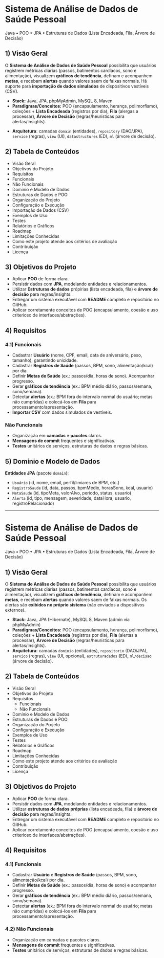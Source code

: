# Sistema de Análise de Dados de Saúde Pessoal

Java • POO • JPA • Estruturas de Dados (Lista Encadeada, Fila, Árvore de Decisão)

## 1) Visão Geral

O **Sistema de Análise de Dados de Saúde Pessoal** possibilita que usuários registrem métricas diárias (passos, batimentos cardíacos, sono e alimentação), visualizem **gráficos de tendência**, definam e acompanhem **metas**, e recebam **alertas** quando valores saem de faixas normais. Há suporte para **importação de dados simulados** de dispositivos vestíveis (CSV).

- **Stack:** Java, JPA, phpMyAdmin, MySQL 8, Maven
- **Paradigmas/Conceitos:** POO (encapsulamento, herança, polimorfismo), coleções + **Lista Encadeada** (registros por dia), **Fila** (alergas a processar), **Árvore de Decisão** (regras/heurísticas para alertas/insights).
* **Arquitetura:** camadas `domain` (entidades), `repository` (DAO/JPA), `service` (regras), `view` (UI), `datastructures` IED), `ml` (árvore de decisão).

## 2) Tabela de Conteúdos
- Visão Geral
- Objetivos do Projeto
- Requisitos
- Funcionais
- Não Funcionais
- Domínio e Modelo de Dados
- Estruturas de Dados e POO
- Organização do Projeto
- Configuração e Execução
- Importação de Dados (CSV)
- Exemplos de Uso
- Testes
- Relatórios e Gráficos
- Roadmap
- Limitações Conhecidas
- Como este projeto atende aos critérios de avaliação
- Contribuição
- Licença

## 3) Objetivos do Projeto
- Aplicar **POO** de forma clara.
- Persistir dados com **JPA**, modelando entidades e relacionamentos.
- Utilizar **Estruturas de dados** própirias (lista encadeada, fila) e **árvore de decisão** para regras/insights.
- Entregar um sistema executável com **README** completo e repositório no GitHub.
- Aplicar corretamente conceitos de POO (encapsulamento, coesão e uso criterioso de interfaces/abstrações).

## 4) Requisitos
### 4.1) Funcionais
- Cadastrar **Usuário** (nome, CPF, email, data de aniversário, peso, tamanho), garantindo unicidade.
- Cadastrar **Registros de Saúde** (passos, BPM, sono, alimentação/kcal) por dia.
- Definir **Metas de Saúde** (ex.: passos/dia, horas de sono). Acompanhar progresso.
- Gerar **gráficos de tendência** (ex.: BPM médio diário, passos/semana, sono/semana).
- Detectar **alertas** (ex.: BPM fora do intervalo normal do usuário; metas não cumpridas) e colocá-los em **Fila** para processamento/apresentação.
- **Importar CSV** com dados simulados de vestíveis.

### Não Funcionais
- Organização em **camadas** e **pacotes** claros.
- **Mensagens de commit** frequentes e significativas.
- **Testes** unitários de serviços, estruturas de dados e regras básicas.

## 5) Domínio e Modelo de Dados
**Entidades JPA** (pacote `domain`):
- `Usuário` (id, nome, email, perfil/limiares de BPM, etc.)
- `RegistroSaude` (id, data, passos, bpmMedio, horasSono, kcal, usuario)
- `MetaSaude` (id, tipoMeta, valorAlvo, periodo, status, usuario)
- `Alerta` (id, tipo, mensagem, severidade, dataHora, usuario, registroRelacionado)

---------------
# Sistema de Análise de Dados de Saúde Pessoal

Java • POO • JPA • Estruturas de Dados (Lista Encadeada, Fila, Árvore de Decisão)

## 1) Visão Geral
O **Sistema de Análise de Dados de Saúde Pessoal** possibilita que usuários registrem métricas diárias (passos, batimentos cardíacos, sono e alimentação), visualizem **gráficos de tendência**, definam e acompanhem **metas**, e recebam **alertas** quando valores saem de faixas normais. Os alertas são **exibidos no próprio sistema** (não enviados a dispositivos externos).

- **Stack:** Java, JPA (Hibernate), MySQL 8, Maven (admin via phpMyAdmin)
- **Paradigmas/Conceitos:** POO (encapsulamento, herança, polimorfismo), coleções + **Lista Encadeada** (registros por dia), **Fila** (alertas a processar), **Árvore de Decisão** (regras/heurísticas para alertas/insights).
- **Arquitetura:** camadas `dominio` (entidades), `repositorio` (DAO/JPA), `servico` (regras), `view` (UI, opcional), `estruturadados` (ED), `ml/decisao` (árvore de decisão).

## 2) Tabela de Conteúdos
- Visão Geral
- Objetivos do Projeto
- Requisitos
  - Funcionais
  - Não Funcionais
- Domínio e Modelo de Dados
- Estruturas de Dados e POO
- Organização do Projeto
- Configuração e Execução
- Exemplos de Uso
- Testes
- Relatórios e Gráficos
- Roadmap
- Limitações Conhecidas
- Como este projeto atende aos critérios de avaliação
- Contribuição
- Licença

## 3) Objetivos do Projeto
- Aplicar **POO** de forma clara.
- Persistir dados com **JPA**, modelando entidades e relacionamentos.
- Utilizar **estruturas de dados próprias** (lista encadeada, fila) e **árvore de decisão** para regras/insights.
- Entregar um sistema executável com **README** completo e repositório no GitHub.
- Aplicar corretamente conceitos de POO (encapsulamento, coesão e uso criterioso de interfaces/abstrações).

## 4) Requisitos
### 4.1) Funcionais
- Cadastrar **Usuário** e **Registros de Saúde** (passos, BPM, sono, alimentação/kcal) por dia.
- Definir **Metas de Saúde** (ex.: passos/dia, horas de sono) e acompanhar progresso.
- Gerar **gráficos de tendência** (ex.: BPM médio diário, passos/semana, sono/semana).
- Detectar **alertas** (ex.: BPM fora do intervalo normal do usuário; metas não cumpridas) e colocá-los em **Fila** para processamento/apresentação.

### 4.2) Não Funcionais
- Organização em camadas e pacotes claros.
- **Mensagens de commit** frequentes e significativas.
- **Testes** unitários de serviços, estruturas de dados e regras básicas.
